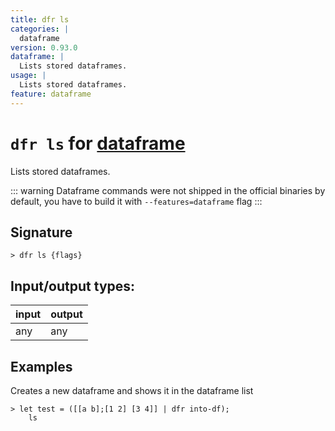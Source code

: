```yaml
---
title: dfr ls
categories: |
  dataframe
version: 0.93.0
dataframe: |
  Lists stored dataframes.
usage: |
  Lists stored dataframes.
feature: dataframe
---
```

<!-- This file is automatically generated. Please edit the command in https://github.com/nushell/nushell instead. -->

# `dfr ls` for [dataframe](/commands/categories/dataframe.md)

<div class='command-title'>Lists stored dataframes.</div>

::: warning
Dataframe commands were not shipped in the official binaries by default, you have to build it with `--features=dataframe` flag
:::

## Signature

```> dfr ls {flags} ```


## Input/output types:

| input | output |
| ----- | ------ |
| any   | any    |

## Examples

Creates a new dataframe and shows it in the dataframe list
```nu
> let test = ([[a b];[1 2] [3 4]] | dfr into-df);
    ls

```
